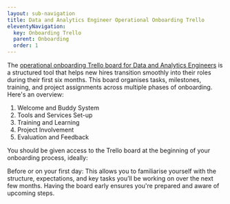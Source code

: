 ```yaml
---
layout: sub-navigation
title: Data and Analytics Engineer Operational Onboarding Trello
eleventyNavigation:
  key: Onboarding Trello
  parent: Onboarding
  order: 1
---
```


The [operational onboarding Trello board for Data and Analytics Engineers](https://trello.com/b/AxQfkv5D/onboarding-data-and-analytics-engineering) is a structured tool that helps new hires transition smoothly into their roles during their first six months. This board organises tasks, milestones, training, and project assignments across multiple phases of onboarding. Here's an overview:

1. Welcome and Buddy System
2. Tools and Services Set-up
3. Training and Learning
4. Project Involvement
5. Evaluation and Feedback

You should be given access to the Trello board at the beginning of your onboarding process, ideally:

Before or on your first day: This allows you to familiarise yourself with the structure, expectations, and key tasks you’ll be working on over the next few months. Having the board early ensures you're prepared and aware of upcoming steps.
